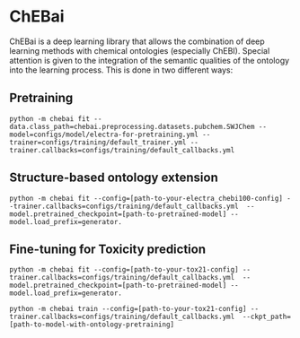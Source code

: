 # ChEBai

ChEBai  is a deep learning library that allows the combination of deep learning methods with chemical ontologies
(especially ChEBI). Special attention is given to the integration of the semantic qualities of the ontology into the learning process. This is done in two different ways:

## Pretraining

```
python -m chebai fit --data.class_path=chebai.preprocessing.datasets.pubchem.SWJChem --model=configs/model/electra-for-pretraining.yml --trainer=configs/training/default_trainer.yml --trainer.callbacks=configs/training/default_callbacks.yml
```

## Structure-based ontology extension

```
python -m chebai fit --config=[path-to-your-electra_chebi100-config] --trainer.callbacks=configs/training/default_callbacks.yml  --model.pretrained_checkpoint=[path-to-pretrained-model] --model.load_prefix=generator.
```


## Fine-tuning for Toxicity prediction

```
python -m chebai fit --config=[path-to-your-tox21-config] --trainer.callbacks=configs/training/default_callbacks.yml  --model.pretrained_checkpoint=[path-to-pretrained-model] --model.load_prefix=generator.
```

```
python -m chebai train --config=[path-to-your-tox21-config] --trainer.callbacks=configs/training/default_callbacks.yml  --ckpt_path=[path-to-model-with-ontology-pretraining]
```